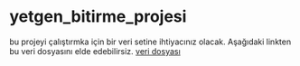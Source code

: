 # yetgen_bitirme_projesi
bu projeyi çalıştırmka için bir veri setine ihtiyacınız olacak. Aşağıdaki linkten bu veri dosyasını elde edebilirsiz.
[veri dosyası](https://www.kaggle.com/datasets/shuyangli94/food-com-recipes-and-user-interactions)
